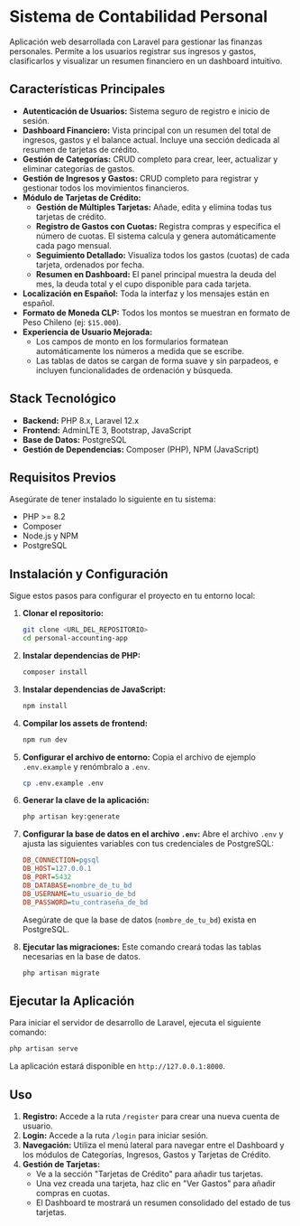# Sistema de Contabilidad Personal

Aplicación web desarrollada con Laravel para gestionar las finanzas personales. Permite a los usuarios registrar sus ingresos y gastos, clasificarlos y visualizar un resumen financiero en un dashboard intuitivo.

## Características Principales

-   **Autenticación de Usuarios:** Sistema seguro de registro e inicio de sesión.
-   **Dashboard Financiero:** Vista principal con un resumen del total de ingresos, gastos y el balance actual. Incluye una sección dedicada al resumen de tarjetas de crédito.
-   **Gestión de Categorías:** CRUD completo para crear, leer, actualizar y eliminar categorías de gastos.
-   **Gestión de Ingresos y Gastos:** CRUD completo para registrar y gestionar todos los movimientos financieros.
-   **Módulo de Tarjetas de Crédito:**
    -   **Gestión de Múltiples Tarjetas:** Añade, edita y elimina todas tus tarjetas de crédito.
    -   **Registro de Gastos con Cuotas:** Registra compras y especifica el número de cuotas. El sistema calcula y genera automáticamente cada pago mensual.
    -   **Seguimiento Detallado:** Visualiza todos los gastos (cuotas) de cada tarjeta, ordenados por fecha.
    -   **Resumen en Dashboard:** El panel principal muestra la deuda del mes, la deuda total y el cupo disponible para cada tarjeta.
-   **Localización en Español:** Toda la interfaz y los mensajes están en español.
-   **Formato de Moneda CLP:** Todos los montos se muestran en formato de Peso Chileno (ej: `$15.000`).
-   **Experiencia de Usuario Mejorada:**
    -   Los campos de monto en los formularios formatean automáticamente los números a medida que se escribe.
    -   Las tablas de datos se cargan de forma suave y sin parpadeos, e incluyen funcionalidades de ordenación y búsqueda.

## Stack Tecnológico

-   **Backend:** PHP 8.x, Laravel 12.x
-   **Frontend:** AdminLTE 3, Bootstrap, JavaScript
-   **Base de Datos:** PostgreSQL
-   **Gestión de Dependencias:** Composer (PHP), NPM (JavaScript)

## Requisitos Previos

Asegúrate de tener instalado lo siguiente en tu sistema:
-   PHP >= 8.2
-   Composer
-   Node.js y NPM
-   PostgreSQL

## Instalación y Configuración

Sigue estos pasos para configurar el proyecto en tu entorno local:

1.  **Clonar el repositorio:**
    ```bash
    git clone <URL_DEL_REPOSITORIO>
    cd personal-accounting-app
    ```

2.  **Instalar dependencias de PHP:**
    ```bash
    composer install
    ```

3.  **Instalar dependencias de JavaScript:**
    ```bash
    npm install
    ```

4.  **Compilar los assets de frontend:**
    ```bash
    npm run dev
    ```

5.  **Configurar el archivo de entorno:**
    Copia el archivo de ejemplo `.env.example` y renómbralo a `.env`.
    ```bash
    cp .env.example .env
    ```

6.  **Generar la clave de la aplicación:**
    ```bash
    php artisan key:generate
    ```

7.  **Configurar la base de datos en el archivo `.env`:**
    Abre el archivo `.env` y ajusta las siguientes variables con tus credenciales de PostgreSQL:
    ```ini
    DB_CONNECTION=pgsql
    DB_HOST=127.0.0.1
    DB_PORT=5432
    DB_DATABASE=nombre_de_tu_bd
    DB_USERNAME=tu_usuario_de_bd
    DB_PASSWORD=tu_contraseña_de_bd
    ```
    Asegúrate de que la base de datos (`nombre_de_tu_bd`) exista en PostgreSQL.

8.  **Ejecutar las migraciones:**
    Este comando creará todas las tablas necesarias en la base de datos.
    ```bash
    php artisan migrate
    ```

## Ejecutar la Aplicación

Para iniciar el servidor de desarrollo de Laravel, ejecuta el siguiente comando:
```bash
php artisan serve
```
La aplicación estará disponible en `http://127.0.0.1:8000`.

## Uso

1.  **Registro:** Accede a la ruta `/register` para crear una nueva cuenta de usuario.
2.  **Login:** Accede a la ruta `/login` para iniciar sesión.
3.  **Navegación:** Utiliza el menú lateral para navegar entre el Dashboard y los módulos de Categorías, Ingresos, Gastos y Tarjetas de Crédito.
4.  **Gestión de Tarjetas:**
    -   Ve a la sección "Tarjetas de Crédito" para añadir tus tarjetas.
    -   Una vez creada una tarjeta, haz clic en "Ver Gastos" para añadir compras en cuotas.
    -   El Dashboard te mostrará un resumen consolidado del estado de tus tarjetas.
